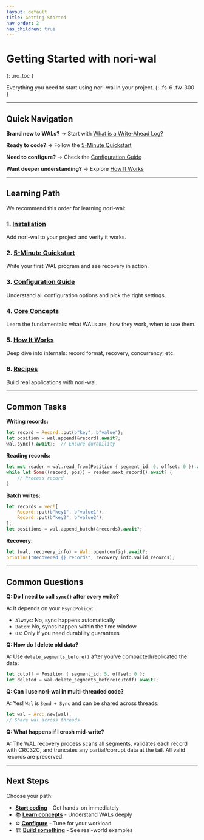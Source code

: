 ```yaml
---
layout: default
title: Getting Started
nav_order: 2
has_children: true
---
```


# Getting Started with nori-wal
{: .no_toc }

Everything you need to start using nori-wal in your project.
{: .fs-6 .fw-300 }

---

## Quick Navigation

<div class="code-example" markdown="1">

**Brand new to WALs?**
→ Start with [What is a Write-Ahead Log?](../core-concepts/what-is-wal)

**Ready to code?**
→ Follow the [5-Minute Quickstart](quickstart)

**Need to configure?**
→ Check the [Configuration Guide](configuration)

**Want deeper understanding?**
→ Explore [How It Works](../how-it-works/)

</div>

---

## Learning Path

We recommend this order for learning nori-wal:

### 1. [Installation](installation)
Add nori-wal to your project and verify it works.

### 2. [5-Minute Quickstart](quickstart)
Write your first WAL program and see recovery in action.

### 3. [Configuration Guide](configuration)
Understand all configuration options and pick the right settings.

### 4. [Core Concepts](../core-concepts/)
Learn the fundamentals: what WALs are, how they work, when to use them.

### 5. [How It Works](../how-it-works/)
Deep dive into internals: record format, recovery, concurrency, etc.

### 6. [Recipes](../recipes/)
Build real applications with nori-wal.

---

## Common Tasks

**Writing records:**
```rust
let record = Record::put(b"key", b"value");
let position = wal.append(&record).await?;
wal.sync().await?;  // Ensure durability
```

**Reading records:**
```rust
let mut reader = wal.read_from(Position { segment_id: 0, offset: 0 }).await?;
while let Some((record, pos)) = reader.next_record().await? {
    // Process record
}
```

**Batch writes:**
```rust
let records = vec![
    Record::put(b"key1", b"value1"),
    Record::put(b"key2", b"value2"),
];
let positions = wal.append_batch(&records).await?;
```

**Recovery:**
```rust
let (wal, recovery_info) = Wal::open(config).await?;
println!("Recovered {} records", recovery_info.valid_records);
```

---

## Common Questions

**Q: Do I need to call `sync()` after every write?**

A: It depends on your `FsyncPolicy`:
- `Always`: No, sync happens automatically
- `Batch`: No, syncs happen within the time window
- `Os`: Only if you need durability guarantees

**Q: How do I delete old data?**

A: Use `delete_segments_before()` after you've compacted/replicated the data:
```rust
let cutoff = Position { segment_id: 5, offset: 0 };
let deleted = wal.delete_segments_before(cutoff).await?;
```

**Q: Can I use nori-wal in multi-threaded code?**

A: Yes! `Wal` is `Send + Sync` and can be shared across threads:
```rust
let wal = Arc::new(wal);
// Share wal across threads
```

**Q: What happens if I crash mid-write?**

A: The WAL recovery process scans all segments, validates each record with CRC32C, and truncates any partial/corrupt data at the tail. All valid records are preserved.

---

## Next Steps

Choose your path:

- **[Start coding](quickstart)** - Get hands-on immediately
- 📚 **[Learn concepts](../core-concepts/)** - Understand WALs deeply
- ⚙️ **[Configure](configuration)** - Tune for your workload
- 🏗️ **[Build something](../recipes/)** - See real-world examples
